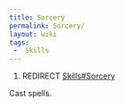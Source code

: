 ```yaml
---
title: Sorcery
permalink: Sorcery/
layout: wiki
tags:
 -  Skills
---
```


1.  REDIRECT [Skills\#Sorcery](/keeperrl_wiki/Skills#Sorcery "wikilink")

Cast spells.
